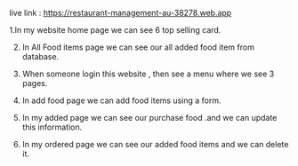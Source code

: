  live link : https://restaurant-management-au-38278.web.app
 


 <!-- projects features  -->1.In my website home page we can see 6 top selling card.

 2. In All Food items page we can see our all added food item from database.

 3. When someone login this website , then see a menu where we see 3 pages.

 4. In add food page we can add food items using a form.

 5. In my added page we can see our purchase food .and we can update this information.
 6. In my ordered page we can see our added food items and we can delete it.